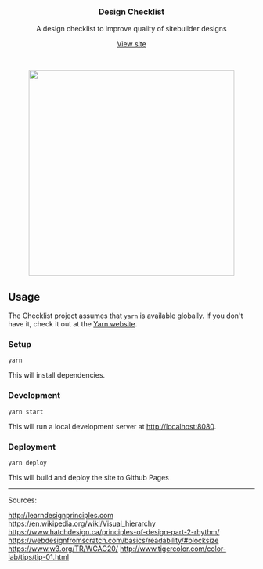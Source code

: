 
<h3 align='center'>Design Checklist</h3>

<p align='center'>A design checklist to improve quality of sitebuilder designs</p>

<p align='center'>
  <a href='https://blackbaud-services.github.io/checklist'>View site</a>
</p>

<br />

<p align='center'>
  <a href='https://blackbaud-services.github.io/checklist'>
    <img width='420' src="https://blackbaud-services.github.io/checklist/1649391eaf76f1f583528331a54f0494.png" />
  </a>
</p>

## Usage

The Checklist project assumes that `yarn` is available globally. If you don't have it, check it out at the [Yarn website](https://yarnpkg.com/docs/getting-started).

### Setup

```shell
yarn
```

This will install dependencies.

### Development

```shell
yarn start
```

This will run a local development server at [http://localhost:8080](http://localhost:8080).

### Deployment

```shell
yarn deploy
```

This will build and deploy the site to Github Pages


---

Sources:

http://learndesignprinciples.com
https://en.wikipedia.org/wiki/Visual_hierarchy
https://www.hatchdesign.ca/principles-of-design-part-2-rhythm/
https://webdesignfromscratch.com/basics/readability/#blocksize
https://www.w3.org/TR/WCAG20/
http://www.tigercolor.com/color-lab/tips/tip-01.html
